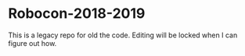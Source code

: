 # Robocon-2018-2019
This is a legacy repo for old the code. Editing will be locked when I can figure out how.
